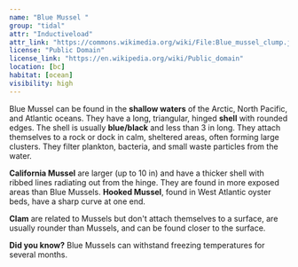 ```yaml
---
name: "Blue Mussel "
group: "tidal"
attr: "Inductiveload"
attr_link: "https://commons.wikimedia.org/wiki/File:Blue_mussel_clump.jpg"
license: "Public Domain"
license_link: "https://en.wikipedia.org/wiki/Public_domain"
location: [bc]
habitat: [ocean]
visibility: high
---
```

Blue Mussel can be found in the **shallow waters** of the Arctic, North Pacific, and Atlantic oceans. They have a long, triangular, hinged **shell** with rounded edges. The shell is usually **blue/black** and less than 3 in long. They attach themselves to a rock or dock in calm, sheltered areas, often forming large clusters. They filter plankton, bacteria, and small waste particles from the water.

**California Mussel** are larger (up to 10 in) and have a thicker shell with ribbed lines radiating out from the hinge. They are found in more exposed areas than Blue Mussels. **Hooked Mussel**, found in West Atlantic oyster beds, have a sharp curve at one end. 

__Clam__ are related to Mussels but don't attach themselves to a surface, are usually rounder than Mussels, and can be found closer to the surface.

**Did you know?** Blue Mussels can withstand freezing temperatures for several months.